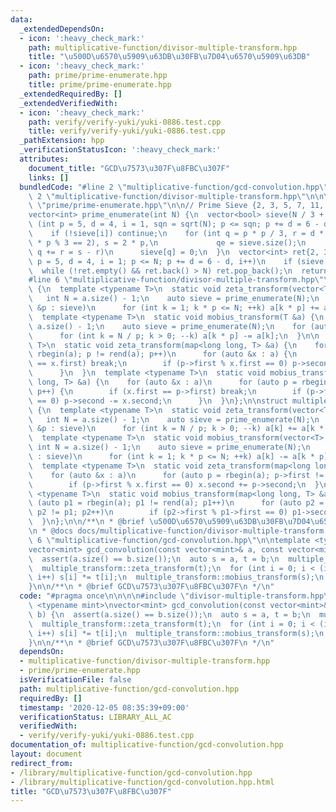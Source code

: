```yaml
---
data:
  _extendedDependsOn:
  - icon: ':heavy_check_mark:'
    path: multiplicative-function/divisor-multiple-transform.hpp
    title: "\u500D\u6570\u5909\u63DB\u30FB\u7D04\u6570\u5909\u63DB"
  - icon: ':heavy_check_mark:'
    path: prime/prime-enumerate.hpp
    title: prime/prime-enumerate.hpp
  _extendedRequiredBy: []
  _extendedVerifiedWith:
  - icon: ':heavy_check_mark:'
    path: verify/verify-yuki/yuki-0886.test.cpp
    title: verify/verify-yuki/yuki-0886.test.cpp
  _pathExtension: hpp
  _verificationStatusIcon: ':heavy_check_mark:'
  attributes:
    document_title: "GCD\u7573\u307F\u8FBC\u307F"
    links: []
  bundledCode: "#line 2 \"multiplicative-function/gcd-convolution.hpp\"\n\n\n\n#line\
    \ 2 \"multiplicative-function/divisor-multiple-transform.hpp\"\n\n\n\n#line 2\
    \ \"prime/prime-enumerate.hpp\"\n\n// Prime Sieve {2, 3, 5, 7, 11, 13, 17, ...}\n\
    vector<int> prime_enumerate(int N) {\n  vector<bool> sieve(N / 3 + 1, 1);\n  for\
    \ (int p = 5, d = 4, i = 1, sqn = sqrt(N); p <= sqn; p += d = 6 - d, i++) {\n\
    \    if (!sieve[i]) continue;\n    for (int q = p * p / 3, r = d * p / 3 + (d\
    \ * p % 3 == 2), s = 2 * p,\n             qe = sieve.size();\n         q < qe;\
    \ q += r = s - r)\n      sieve[q] = 0;\n  }\n  vector<int> ret{2, 3};\n  for (int\
    \ p = 5, d = 4, i = 1; p <= N; p += d = 6 - d, i++)\n    if (sieve[i]) ret.push_back(p);\n\
    \  while (!ret.empty() && ret.back() > N) ret.pop_back();\n  return ret;\n}\n\
    #line 6 \"multiplicative-function/divisor-multiple-transform.hpp\"\n\nstruct divisor_transform\
    \ {\n  template <typename T>\n  static void zeta_transform(vector<T> &a) {\n \
    \   int N = a.size() - 1;\n    auto sieve = prime_enumerate(N);\n    for (auto\
    \ &p : sieve)\n      for (int k = 1; k * p <= N; ++k) a[k * p] += a[k];\n  }\n\
    \  template <typename T>\n  static void mobius_transform(T &a) {\n    int N =\
    \ a.size() - 1;\n    auto sieve = prime_enumerate(N);\n    for (auto &p : sieve)\n\
    \      for (int k = N / p; k > 0; --k) a[k * p] -= a[k];\n  }\n\n  template <typename\
    \ T>\n  static void zeta_transform(map<long long, T> &a) {\n    for (auto p =\
    \ rbegin(a); p != rend(a); p++)\n      for (auto &x : a) {\n        if (p->first\
    \ == x.first) break;\n        if (p->first % x.first == 0) p->second += x.second;\n\
    \      }\n  }\n  template <typename T>\n  static void mobius_transform(map<long\
    \ long, T> &a) {\n    for (auto &x : a)\n      for (auto p = rbegin(a); p != rend(a);\
    \ p++) {\n        if (x.first == p->first) break;\n        if (p->first % x.first\
    \ == 0) p->second -= x.second;\n      }\n  }\n};\n\nstruct multiple_transform\
    \ {\n  template <typename T>\n  static void zeta_transform(vector<T> &a) {\n \
    \   int N = a.size() - 1;\n    auto sieve = prime_enumerate(N);\n    for (auto\
    \ &p : sieve)\n      for (int k = N / p; k > 0; --k) a[k] += a[k * p];\n  }\n\
    \  template <typename T>\n  static void mobius_transform(vector<T> &a) {\n   \
    \ int N = a.size() - 1;\n    auto sieve = prime_enumerate(N);\n    for (auto &p\
    \ : sieve)\n      for (int k = 1; k * p <= N; ++k) a[k] -= a[k * p];\n  }\n\n\
    \  template <typename T>\n  static void zeta_transform(map<long long, T> &a) {\n\
    \    for (auto &x : a)\n      for (auto p = rbegin(a); p->first != x.first; p++)\n\
    \        if (p->first % x.first == 0) x.second += p->second;\n  }\n  template\
    \ <typename T>\n  static void mobius_transform(map<long long, T> &a) {\n    for\
    \ (auto p1 = rbegin(a); p1 != rend(a); p1++)\n      for (auto p2 = rbegin(a);\
    \ p2 != p1; p2++)\n        if (p2->first % p1->first == 0) p1->second -= p2->second;\n\
    \  }\n};\n\n/**\n * @brief \u500D\u6570\u5909\u63DB\u30FB\u7D04\u6570\u5909\u63DB\
    \n * @docs docs/multiplicative-function/divisor-multiple-transform.md\n */\n#line\
    \ 6 \"multiplicative-function/gcd-convolution.hpp\"\n\ntemplate <typename mint>\n\
    vector<mint> gcd_convolution(const vector<mint>& a, const vector<mint>& b) {\n\
    \  assert(a.size() == b.size());\n  auto s = a, t = b;\n  multiple_transform::zeta_transform(s);\n\
    \  multiple_transform::zeta_transform(t);\n  for (int i = 0; i < (int)a.size();\
    \ i++) s[i] *= t[i];\n  multiple_transform::mobius_transform(s);\n  return s;\n\
    }\n\n/**\n * @brief GCD\u7573\u307F\u8FBC\u307F\n */\n"
  code: "#pragma once\n\n\n\n#include \"divisor-multiple-transform.hpp\"\n\ntemplate\
    \ <typename mint>\nvector<mint> gcd_convolution(const vector<mint>& a, const vector<mint>&\
    \ b) {\n  assert(a.size() == b.size());\n  auto s = a, t = b;\n  multiple_transform::zeta_transform(s);\n\
    \  multiple_transform::zeta_transform(t);\n  for (int i = 0; i < (int)a.size();\
    \ i++) s[i] *= t[i];\n  multiple_transform::mobius_transform(s);\n  return s;\n\
    }\n\n/**\n * @brief GCD\u7573\u307F\u8FBC\u307F\n */\n"
  dependsOn:
  - multiplicative-function/divisor-multiple-transform.hpp
  - prime/prime-enumerate.hpp
  isVerificationFile: false
  path: multiplicative-function/gcd-convolution.hpp
  requiredBy: []
  timestamp: '2020-12-05 08:35:39+09:00'
  verificationStatus: LIBRARY_ALL_AC
  verifiedWith:
  - verify/verify-yuki/yuki-0886.test.cpp
documentation_of: multiplicative-function/gcd-convolution.hpp
layout: document
redirect_from:
- /library/multiplicative-function/gcd-convolution.hpp
- /library/multiplicative-function/gcd-convolution.hpp.html
title: "GCD\u7573\u307F\u8FBC\u307F"
---
```

